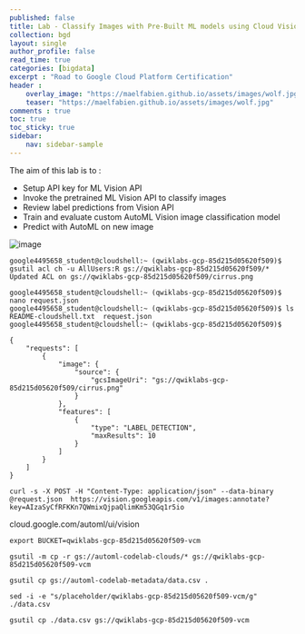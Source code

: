 ```yaml
---
published: false
title: Lab - Classify Images with Pre-Built ML models using Cloud Vision and AutoML
collection: bgd
layout: single
author_profile: false
read_time: true
categories: [bigdata]
excerpt : "Road to Google Cloud Platform Certification"
header :
    overlay_image: "https://maelfabien.github.io/assets/images/wolf.jpg"
    teaser: "https://maelfabien.github.io/assets/images/wolf.jpg"
comments : true
toc: true
toc_sticky: true
sidebar:
    nav: sidebar-sample
---
```


The aim of this lab is to :
- Setup API key for ML Vision API
- Invoke the pretrained ML Vision API to classify images
- Review label predictions from Vision API
- Train and evaluate custom AutoML Vision image classification model
- Predict with AutoML on new image



![image](https://maelfabien.github.io/assets/images/gcp_117.png)

```
google4495658_student@cloudshell:~ (qwiklabs-gcp-85d215d05620f509)$ gsutil acl ch -u AllUsers:R gs://qwiklabs-gcp-85d215d05620f509/*
Updated ACL on gs://qwiklabs-gcp-85d215d05620f509/cirrus.png
```


```
google4495658_student@cloudshell:~ (qwiklabs-gcp-85d215d05620f509)$ nano request.json
google4495658_student@cloudshell:~ (qwiklabs-gcp-85d215d05620f509)$ ls
README-cloudshell.txt  request.json
google4495658_student@cloudshell:~ (qwiklabs-gcp-85d215d05620f509)$
```


```
{
    "requests": [
        {
            "image": {
                "source": {
                    "gcsImageUri": "gs://qwiklabs-gcp-85d215d05620f509/cirrus.png"
                }
            },
            "features": [
                {
                    "type": "LABEL_DETECTION",
                    "maxResults": 10
                }
            ]
        }
    ]
}
```


```
curl -s -X POST -H "Content-Type: application/json" --data-binary @request.json  https://vision.googleapis.com/v1/images:annotate?key=AIzaSyCfRFKKn7QWmixQjpaQlimKm53QGq1r5io
```



cloud.google.com/automl/ui/vision


```
export BUCKET=qwiklabs-gcp-85d215d05620f509-vcm
```

```
gsutil -m cp -r gs://automl-codelab-clouds/* gs://qwiklabs-gcp-85d215d05620f509-vcm
```


```
gsutil cp gs://automl-codelab-metadata/data.csv .
```

```
sed -i -e "s/placeholder/qwiklabs-gcp-85d215d05620f509-vcm/g" ./data.csv
```

```
gsutil cp ./data.csv gs://qwiklabs-gcp-85d215d05620f509-vcm
```


